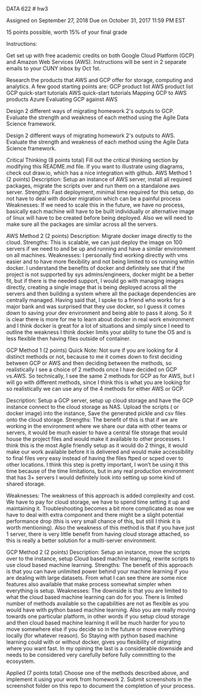 DATA 622 # hw3

Assigned on September 27, 2018
Due on October 31, 2017 11:59 PM EST

15 points possible, worth 15% of your final grade

Instructions:

Get set up with free academic credits on both Google Cloud Platform (GCP) and Amazon Web Services (AWS). Instructions will be sent in 2 separate emails to your CUNY inbox by Oct 1st.

Research the products that AWS and GCP offer for storage, computing and analytics. A few good starting points are:
  GCP product list
  AWS product list
  GCP quick-start tutorials
  AWS quick-start tutorials
  Mapping GCP to AWS products Azure
  Evaluating GCP against AWS

Design 2 different ways of migrating homework 2's outputs to GCP. Evaluate the strength and weakness of each method using the Agile Data Science framework.

Design 2 different ways of migrating homework 2's outputs to AWS. Evaluate the strength and weakness of each method using the Agile Data Science framework.

Critical Thinking (8 points total)
Fill out the critical thinking section by modifying this README.md file.
If you want to illustrate using diagrams, check out draw.io, which has a nice integration with github.
AWS Method 1 (2 points)
Description: Setup an instance of AWS server, install all required packages, migrate the scripts over and run them on a standalone aws server.
Strengths: Fast deployment, minimal time required for this setup, do not have to deal with docker migration which can be a painful process
Weaknesses: If we need to scale this in the future, we have no process, basically each machine will have to be built individually or alternative image of linux will have to be created before being deployed. Also we will need to make sure all the packages are similar across all the servers.

AWS Method 2 (2 points)
Description: Migrate docker image directly to the cloud.
Strengths: This is scalable, we can just deploy the image on 100 servers if we need to and be up and running and have a similar environment on all machines.
Weaknesses: I personally find working directly with vms easier and to have more flexibility and not being limited to os running within docker. I understand the benefits of docker and definitely see that if the project is not supported by sys admins/engineers, docker might be a better fit, but if there is the needed support, I would go with managing images directly, creating a single image that is being deployed across all the servers and then building a system where all the package dependencies are centrally managed. Having said that, I spoke to a friend who works for a major bank and was surprised that they use docker, so I guess it comes down to saving your dev environment and being able to pass it along. So it is clear there is more for me to learn about docker in real work environment and I think docker is great for a lot of situations and simply since I need to outline the weakness I think docker limits your ability to tune the OS and is less flexible then having files outside of container.

GCP Method 1 (2 points)
Quick Note: Not sure if you are looking for 4 distinct methods or not, because to me it comes down to first deciding between GCP or AWS and then deciding between the methods, so realistically I see a choice of 2 methods once I have decided on GCP vs.AWS. So technically,
I see the same 2 methods for GCP as for AWS, but I will go with different methods, since I think this is what you are looking for so realistically we can use any of the 4 methods for either AWS or GCP.

Description: Setup a GCP server, setup up cloud storage and have the GCP instance connect to the cloud storage as NAS. Upload the scripts ( or docker image) into the instance, Save the generated pickle and csv files onto the cloud storage.
Strengths: The benefit of this is that if we are working in the environment where we share our data with other teams or servers, it would be much easier to have a central file storage that would house the project files and would make it available to other processes.
I think this is the most Agile friendly setup as it would do 2 things, it would make our work available before it is delivered and would make accessibility to final files very easy instead of having the files ftped or scped over to other locations. I think this step is pretty important, I won’t be using it this time because of the time limitations, but in any real production environment that has 3+ servers I would definitely look into setting up some kind of shared storage.

Weaknesses: The weakness of this approach is added complexity and cost. We have to pay for cloud storage, we have to spend time setting it up and maintaining it. Troubleshooting becomes a bit more complicated as now we have to deal with extra component and there might be a slight potential performance drop (this is very small chance of this, but still I think it is worth mentioning). Also the weakness of this method is that if you have just 1 server, there is very little benefit from having cloud storage attached, so this is really a better solution for a multi-server environment.

GCP Method 2 (2 points)
Description: Setup an instance, move the scripts over to the instance, setup Cloud based machine learning, rewrite scripts to use cloud based machine learning.
Strengths: The benefit of this approach is that you can have unlimited power behind your machine learning if you are dealing with large datasets. From what I can see there are some nice features also available that make process somewhat simpler when everything is setup.
Weaknesses: The downside is that you are limited to what the cloud based machine learning can do for you. There is limited number of methods available so the capabilities are not as flexible as you would have with python based machine learning. Also you are really moving towards one particular platform, in other words if you setup cloud storage and then cloud based machine learning it will be much harder for you to move somewhere else if you decide so in the future or move everything locally (for whatever reason). So Staying with python based machine learning could with or without docker, gives you flexibility of migrating where you want fast. In my opining the last is a considerable downside and needs to be considered very carefully before fully committing to the ecosystem.

Applied (7 points total)
Choose one of the methods described above, and implement it using your work from homework 2. Submit screenshots in the screenshot folder on this repo to document the completion of your process.
